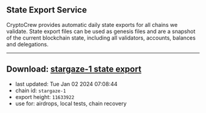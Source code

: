 ## State Export Service
CryptoCrew provides automatic daily state exports for all chains we validate. State export files can be used as genesis files and are a snapshot of the current blockchain state, including all validators, accounts, balances and delegations.

---
**Download: [stargaze-1 state export](https://dl.ccvalidators.com/SERVICE/stargaze/stargaze-1_export_11633922.json)**
---

- last updated: Tue Jan 02 2024 07:08:44
- chain id: `stargaze-1`
- export height: `11633922`
- use for: airdrops, local tests, chain recovery

